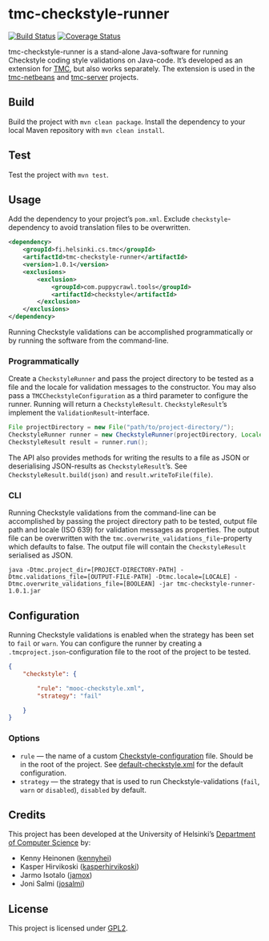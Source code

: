# tmc-checkstyle-runner

[![Build Status](https://travis-ci.org/testmycode/tmc-checkstyle-runner.svg?branch=master)](https://travis-ci.org/testmycode/tmc-checkstyle-runner/)
[![Coverage Status](https://img.shields.io/coveralls/testmycode/tmc-checkstyle-runner.svg)](https://coveralls.io/r/testmycode/tmc-checkstyle-runner/)

tmc-checkstyle-runner is a stand-alone Java-software for running Checkstyle coding style validations on Java-code. It’s developed as an extension for [TMC](https://github.com/testmycode/), but also works separately. The extension is used in the [tmc-netbeans](https://github.com/testmycode/tmc-netbeans/) and [tmc-server](https://github.com/testmycode/tmc-server/) projects.

## Build

Build the project with `mvn clean package`. Install the dependency to your local Maven repository with `mvn clean install`.

## Test

Test the project with `mvn test`.

## Usage

Add the dependency to your project’s `pom.xml`. Exclude `checkstyle`-dependency to avoid translation files to be overwritten.

```xml
<dependency>
    <groupId>fi.helsinki.cs.tmc</groupId>
    <artifactId>tmc-checkstyle-runner</artifactId>
    <version>1.0.1</version>
    <exclusions>
        <exclusion>
            <groupId>com.puppycrawl.tools</groupId>
            <artifactId>checkstyle</artifactId>
        </exclusion>
    </exclusions>
</dependency>
```

Running Checkstyle validations can be accomplished programmatically or by running the software from the command-line.

### Programmatically

Create a `CheckstyleRunner` and pass the project directory to be tested as a file and the locale for validation messages to the constructor. You may also pass a `TMCCheckstyleConfiguration` as a third parameter to configure the runner. Running will return a `CheckstyleResult`. `CheckstyleResult`’s implement the `ValidationResult`-interface.

```java
File projectDirectory = new File("path/to/project-directory/");
CheckstyleRunner runner = new CheckstyleRunner(projectDirectory, Locale.ENGLISH);
CheckstyleResult result = runner.run();
```

The API also provides methods for writing the results to a file as JSON or deserialising JSON-results as `CheckstyleResult`’s. See `CheckstyleResult.build(json)` and `result.writeToFile(file)`.

### CLI

Running Checkstyle validations from the command-line can be accomplished by passing the project directory path to be tested, output file path and locale (ISO 639) for validation messages as properties. The output file can be overwritten with the `tmc.overwrite_validations_file`-property which defaults to false. The output file will contain the `CheckstyleResult` serialised as JSON.

    java -Dtmc.project_dir=[PROJECT-DIRECTORY-PATH] -Dtmc.validations_file=[OUTPUT-FILE-PATH] -Dtmc.locale=[LOCALE] -Dtmc.overwrite_validations_file=[BOOLEAN] -jar tmc-checkstyle-runner-1.0.1.jar

## Configuration

Running Checkstyle validations is enabled when the strategy has been set to `fail` or `warn`. You can configure the runner by creating a `.tmcproject.json`-configuration file to the root of the project to be tested.

```json
{
    "checkstyle": {

        "rule": "mooc-checkstyle.xml",
        "strategy": "fail"

    }
}
```

### Options

* `rule` — the name of a custom [Checkstyle-configuration](http://checkstyle.sourceforge.net/config.html) file. Should be in the root of the project. See [default-checkstyle.xml](src/main/resources/default-checkstyle.xml) for the default configuration.
* `strategy` — the strategy that is used to run Checkstyle-validations (`fail`, `warn` or `disabled`), `disabled` by default.

## Credits

This project has been developed at the University of Helsinki’s [Department of Computer Science](http://cs.helsinki.fi/en/) by:

* Kenny Heinonen ([kennyhei](https://github.com/kennyhei/))
* Kasper Hirvikoski ([kasperhirvikoski](https://github.com/kasperhirvikoski/))
* Jarmo Isotalo ([jamox](https://github.com/jamox/))
* Joni Salmi ([josalmi](https://github.com/josalmi/))

## License

This project is licensed under [GPL2](LICENSE.txt).
